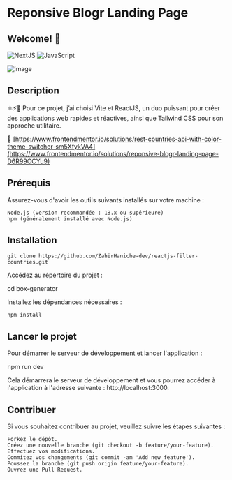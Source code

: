 # Reponsive Blogr Landing Page


## Welcome! 👋

![NextJS](https://img.shields.io/badge/next.js-%23000000.svg?style=for-the-badge&logo=next.js&logoColor=white)
![JavaScript](https://img.shields.io/badge/javascript-%23323330.svg?style=for-the-badge&logo=javascript&logoColor=%23F7DF1E)

![image](https://github.com/user-attachments/assets/e63edc15-8521-4367-880d-3f75a60d42f9)


## Description

 ⚛️⚡🎨 Pour ce projet, j’ai choisi Vite et ReactJS, un duo puissant pour créer des applications web rapides et réactives, ainsi que Tailwind CSS pour son approche utilitaire.

🚀 [https://www.frontendmentor.io/solutions/rest-countries-api-with-color-theme-switcher-sm5XfykVA4](https://www.frontendmentor.io/solutions/reponsive-blogr-landing-page-D6R99OCYu9)

## Prérequis

Assurez-vous d'avoir les outils suivants installés sur votre machine :

    Node.js (version recommandée : 18.x ou supérieure)
    npm (généralement installé avec Node.js)

## Installation

    git clone https://github.com/ZahirHaniche-dev/reactjs-filter-countries.git


Accédez au répertoire du projet :

cd box-generator

Installez les dépendances nécessaires :

    npm install

## Lancer le projet

Pour démarrer le serveur de développement et lancer l'application :


npm run dev

Cela démarrera le serveur de développement et vous pourrez accéder à l'application à l'adresse suivante : http://localhost:3000.


## Contribuer

Si vous souhaitez contribuer au projet, veuillez suivre les étapes suivantes :

    Forkez le dépôt.
    Créez une nouvelle branche (git checkout -b feature/your-feature).
    Effectuez vos modifications.
    Commitez vos changements (git commit -am 'Add new feature').
    Poussez la branche (git push origin feature/your-feature).
    Ouvrez une Pull Request.


